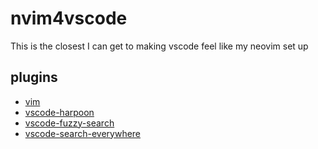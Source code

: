 # nvim4vscode
This is the closest I can get to making vscode feel like my neovim set up

## plugins
- [vim](https://github.com/VSCodeVim/Vim)
- [vscode-harpoon](https://github.com/tobias-z/vscode-harpoon)
- [vscode-fuzzy-search](https://github.com/jacobdufault/vscode-fuzzy-search)
- [vscode-search-everywhere](https://github.com/kbysiec/vscode-search-everywhere)

